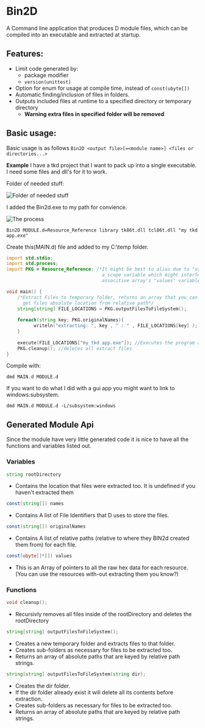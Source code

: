 Bin2D
=====

A Command line application that produces D module files, which can be compiled into an executable and extracted at startup.

## Features:

- Limit code generated by:
	- package modifier
	- ``version(unittest)``
- Option for enum for usage at compile time, instead of ``const(ubyte[])``
- Automatic finding/inclusion of files in folders.
- Outputs included files at runtime to a specified directory or temporary directory
 	- __Warning extra files in specified folder will be removed__

## Basic usage:
Basic usage is as follows
```Bin2D <output file>[=<module name>] <files or directories...>```

**Example**
I have a tkd project that I want to pack up into a single executable.
I need some files and dll's for it to work.

Folder of needed stuff:

![Folder of needed stuff](images/ProjectFolder1.PNG)

I added the Bin2d.exe to my path for convience.

![The process](images/Bin2D_example.gif)

```Bin2D MODULE.d=Resource_Reference library tk86t.dll tcl86t.dll "my tkd app.exe" ```

Create this(MAIN.d) file and added to my C:\temp folder.
```D
import std.stdio;
import std.process;
import PKG = Resource_Reference; /*It might be best to alias due to "values" being 
                                   a scope variable which might interfer with 
                                   associtive array's "values" variable.*/

void main() {
    /*Extract Files to temporary folder, returns an array that you can 
      get files absolute location from relative path*/
    string[string] FILE_LOCATIONS = PKG.outputFilesToFileSystem(); 
    
    foreach(string key; PKG.originalNames){
          writeln("extracting: ", key , " : " , FILE_LOCATIONS[key] );
    }
    
    execute(FILE_LOCATIONS["my tkd app.exe"]); //Executes the program an waits for it to complete
    PKG.cleanup(); //deletes all extract files
}
```
Compile with:

```dmd MAIN.d MODULE.d```

If you want to do what I did with a gui app you might want to link to windows:subsystem.

```dmd MAIN.d MODULE.d -L/subsystem:windows```

## Generated Module Api

Since the module have very little generated code it is nice to have all the functions and variables listed out.
### Variables
```D
string rootDirectory
```

- Contains the location that files were extracted too. It is undefined if you haven't extracted them
```D
const(string[]) names
```

- Contains A list of File Identifiers that D uses to store the files.
```D
const(string[]) originalNames
```

- Contains A list of relative paths (relative to where they BIN2d created them from) for each file.

```D
const(ubyte[]*[]) values
```

- This is an Array of pointers to all the raw hex data for each resource. (You can use the resources with-out extracting them you know?)

### Functions

```D
void cleanup();
```
- Recursivly removes all files inside of the rootDirectory and deletes the rootDirectory

```D
string[string] outputFilesToFileSystem();
```
- Creates a new temporary folder and extracts files to that folder.
- Creates sub-folders as necessary for files to be extracted too.
- Returns an array of absolute paths that are keyed by relative path strings.

```D
string[string] outputFilesToFileSystem(string dir);
```
- Creates the dir folder.
- If the dir folder already exist it will delete all its contents before extraction.
- Creates sub-folders as necessary for files to be extracted too.
- Returns an array of absolute paths that are keyed by relative path strings.

